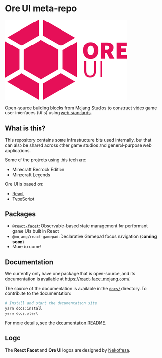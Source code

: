 # Ore UI meta-repo

<img src="logo.png" width="400px" />

Open-source building blocks from Mojang Studios to construct video game user interfaces (UI's) using [web standards](https://coherent-labs.com/products/coherent-gameface/).

## What is this?

This repository contains some infrastructure bits used internally, but that can also be shared across other game studios and general-purpose web applications.

Some of the projects using this tech are:

- Minecraft Bedrock Edition
- Minecraft Legends

Ore UI is based on:

- [React](https://reactjs.org/)
- [TypeScript](https://www.typescriptlang.org/)

## Packages

- [`@react-facet`](packages/@react-facet): Observable-based state management for performant game UIs built in React
- `@mojang/react-gamepad`: Declarative Gamepad focus navigation (**coming soon**)
- More to come!

## Documentation

We currently only have one package that is open-source, and its documentation is available at https://react-facet.mojang.com/.

The source of the documentation is available in the [`docs/`](docs/) directory. To contribute to the documentation:

```bash
# Install and start the documentation site
yarn docs:install
yarn docs:start
```

For more details, see the [documentation README](docs/README.md).

## Logo

The **React Facet** and **Ore UI** logos are designed by [Nekofresa](https://twitter.com/nekofresa).
